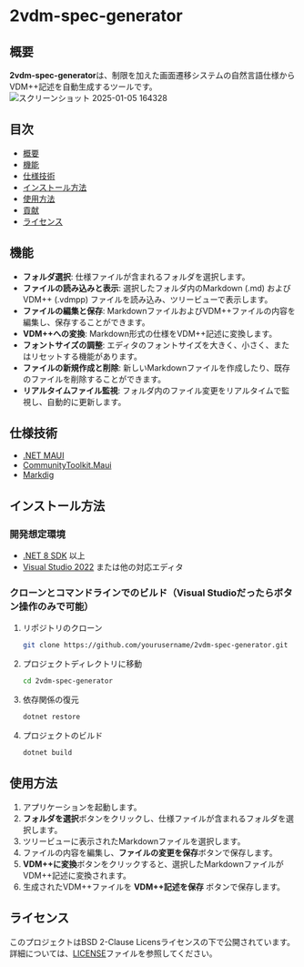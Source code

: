 # 2vdm-spec-generator

## 概要

**2vdm-spec-generator**は、制限を加えた画面遷移システムの自然言語仕様からVDM++記述を自動生成するツールです。
![スクリーンショット 2025-01-05 164328](https://github.com/user-attachments/assets/1e84741f-0c46-41b2-9e87-fa303ff22213)

## 目次

- [概要](#概要)
- [機能](#機能)
- [仕様技術](#仕様技術)
- [インストール方法](#インストール方法)
- [使用方法](#使用方法)
- [貢献](#貢献)
- [ライセンス](#ライセンス)

## 機能

- **フォルダ選択**: 仕様ファイルが含まれるフォルダを選択します。
- **ファイルの読み込みと表示**: 選択したフォルダ内のMarkdown (.md) およびVDM++ (.vdmpp) ファイルを読み込み、ツリービューで表示します。
- **ファイルの編集と保存**: MarkdownファイルおよびVDM++ファイルの内容を編集し、保存することができます。
- **VDM++への変換**: Markdown形式の仕様をVDM++記述に変換します。
- **フォントサイズの調整**: エディタのフォントサイズを大きく、小さく、またはリセットする機能があります。
- **ファイルの新規作成と削除**: 新しいMarkdownファイルを作成したり、既存のファイルを削除することができます。
- **リアルタイムファイル監視**: フォルダ内のファイル変更をリアルタイムで監視し、自動的に更新します。

## 仕様技術

- [.NET MAUI](https://dotnet.microsoft.com/en-us/apps/maui)
- [CommunityToolkit.Maui](https://learn.microsoft.com/en-us/communitytoolkit/maui/)
- [Markdig](https://github.com/lunet-io/markdig)

## インストール方法

### 開発想定環境

- [.NET 8 SDK](https://dotnet.microsoft.com/download/dotnet/7.0) 以上
- [Visual Studio 2022](https://visualstudio.microsoft.com/) または他の対応エディタ

### クローンとコマンドラインでのビルド（Visual Studioだったらボタン操作のみで可能）

1. リポジトリのクローン

    ```bash
    git clone https://github.com/yourusername/2vdm-spec-generator.git
    ```

2. プロジェクトディレクトリに移動

    ```bash
    cd 2vdm-spec-generator
    ```

3. 依存関係の復元

    ```bash
    dotnet restore
    ```

4. プロジェクトのビルド

    ```bash
    dotnet build
    ```

## 使用方法

1. アプリケーションを起動します。
2. **フォルダを選択**ボタンをクリックし、仕様ファイルが含まれるフォルダを選択します。
3. ツリービューに表示されたMarkdownファイルを選択します。
4. ファイルの内容を編集し、**ファイルの変更を保存**ボタンで保存します。
5. **VDM++に変換**ボタンをクリックすると、選択したMarkdownファイルがVDM++記述に変換されます。
6. 生成されたVDM++ファイルを **VDM++記述を保存** ボタンで保存します。

## ライセンス

このプロジェクトはBSD 2-Clause Licensライセンスの下で公開されています。詳細については、[LICENSE](LICENSE)ファイルを参照してください。
